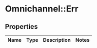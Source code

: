 # Omnichannel::Err

## Properties
Name | Type | Description | Notes
------------ | ------------- | ------------- | -------------


